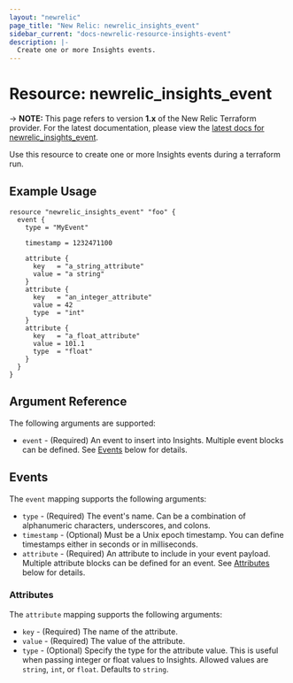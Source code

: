 ```yaml
---
layout: "newrelic"
page_title: "New Relic: newrelic_insights_event"
sidebar_current: "docs-newrelic-resource-insights-event"
description: |-
  Create one or more Insights events.
---
```


# Resource: newrelic\_insights\_event

-> **NOTE:** This page refers to version **1.x** of the New Relic Terraform provider. For the latest documentation, please view the [latest docs for newrelic_insights_event](/docs/providers/newrelic/r/insights_event.html).


Use this resource to create one or more Insights events during a terraform run.

## Example Usage

```hcl
resource "newrelic_insights_event" "foo" {
  event {
    type = "MyEvent"

    timestamp = 1232471100

    attribute {
      key   = "a_string_attribute"
      value = "a string"
    }
    attribute {
      key   = "an_integer_attribute"
      value = 42
      type  = "int"
    }
    attribute {
      key   = "a_float_attribute"
      value = 101.1
      type  = "float"
    }
  }
}
```

## Argument Reference

The following arguments are supported:

  * `event` - (Required) An event to insert into Insights. Multiple event blocks can be defined. See [Events](#events) below for details.

## Events

The `event` mapping supports the following arguments:

  * `type` - (Required) The event's name. Can be a combination of alphanumeric characters, underscores, and colons.
  * `timestamp` - (Optional) Must be a Unix epoch timestamp. You can define timestamps either in seconds or in milliseconds.
  * `attribute` - (Required) An attribute to include in your event payload. Multiple attribute blocks can be defined for an event. See [Attributes](#attributes) below for details.

### Attributes

The `attribute` mapping supports the following arguments:

  * `key` - (Required) The name of the attribute.
  * `value` - (Required) The value of the attribute.
  * `type` - (Optional) Specify the type for the attribute value. This is useful when passing integer or float values to Insights. Allowed values are `string`, `int`, or `float`. Defaults to `string`.
